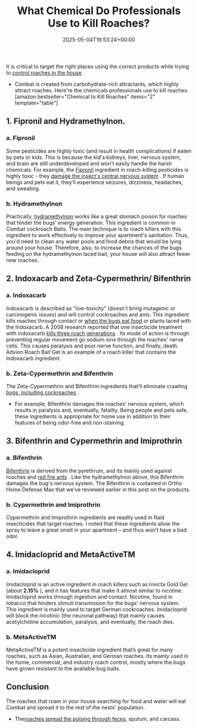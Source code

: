 ﻿---
layout: post
title: What Chemical Do Professionals Use to Kill Roaches?
date: '2025-05-04T19:53:24+00:00'
categories:
- Cockroaches
- Guide
tags: []
slug: /what-chemical-do-professionals-use-to-kill-roaches/
lastmod: 2025-05-07T12:21:28+03:00
---

It is critical to target the right places using the correct products while trying to
[control roaches in the house](https://pestpolicy.com/best-roach-killer-for-apartments/)
.
- Combat is created from carbohydrate-rich attractants, which highly attract roaches. Here're the chemicals professionals use to kill roaches.
[amazon bestseller="Chemical to Kill Roaches" items="2" template="table"]
## **1. Fipronil and Hydramethylnon.**
### a. Fipronil
Some pesticides are highly toxic (and result in health complications) if eaten by pets or kids.
This is because the kid's kidneys, liver, nervous system, and brain are still underdeveloped and won't easily handle the harsh chemicals.
For example, the
[Fipronil](http://npic.orst.edu/factsheets/fipronil.html)
ingredient in roach-killing pesticides is highly toxic - they
[damage the insect's central nervous system](https://pestpolicy.com/how-to-get-rid-of-a-heavy-roach-infestation/)
. If human beings and pets eat it, they’ll experience seizures, dizziness, headaches, and sweating.
### b. Hydramethylnon
Practically,
[hydramethylnon](http://npic.orst.edu/factsheets/hydragen.pdf)
works like a great stomach poison for roaches that hinder the bugs' energy generation.
This ingredient is common in Combat cockroach Baits. The main technique is to roach killers with this ingredient to work effectively to improve your apartment's sanitation.
Thus, you'd need to clean any water pools and food debris that would be lying around your house.
Therefore, also, to increase the chances of the bugs feeding on the hydramethylnon laced bait, your house will also attract fewer new roaches.
## **2. Indoxacarb and Zeta-Cypermethrin/ Bifenthrin**
### a. Indoxacarb
Indoxacarb
is described as "low-toxicity" (doesn't bring mutagenic or carcinogenic issues) and will control cockroaches and ants.
This ingredient kills roaches through contact or
[when the bugs eat food](https://pestpolicy.com/what-do-flea-larvae-eat/)
or plants laced with the Indoxacarb.
A 2008 research reported that one insecticide treatment with indoxacarb
[kills three roach generations](https://pestpolicy.com/)
. Its mode of action is through preventing regular movement go sodium ions through the roaches' nerve cells.
This causes paralysis and poor nerve function, and finally, death. Advion Roach Bait Gel is an example of a roach killer that contains the Indoxacarb ingredient.
### b. Zeta-Cypermethrin and Bifenthrin
The Zeta-Cypermethrin and Bifenthrin ingredients that’ll eliminate crawling
[bugs, including cockroaches](https://pestpolicy.com/water-bugs-vs-cockroaches/)
.
- For example, Bifenthrin damages the roaches’ nervous system, which results in paralysis and, eventually, fatality.
Being people and pets safe, these ingredients is appropriate for home use in addition to their features of being odor-free and non-staining.
## **3. Bifenthrin and Cypermethrin and Imiprothrin**
### a. Bifenthrin
[Bifenthrin](https://www.pedchem.com/blogs/news-articles/how-does-bifenthrin-work)
is derived from the pyrethrum, and its mainly used against roaches and
[red fire ants](https://pestpolicy.com/best-fire-ant-killer-for-lawns/)
. Like the hydramethylnon above, this Bifenthrin damages the bug's nervous system.
The Bifenthrin is contained in Ortho Home Defense Max that we've reviewed earlier in this post on the products.
### b. Cypermethrin and Imiprothrin
Cypermethrin and Imiprothrin ingredients are readily used in Raid insecticides that target roaches.
I noted that these ingredients allow the spray to leave a great smell in your apartment – and thus won’t have a bad odor.
## **4. Imidacloprid and MetaActiveTM**
### a. Imidacloprid
Imidacloprid is an active ingredient in roach killers such as Invicta Gold Gel (about
**2.15%**
), and it has features that make it almost similar to nicotine. Imidacloprid works through ingestion and contact.
Nicotine, found in tobacco that hinders stimuli transmission for the bugs' nervous system. This ingredient is mainly used to target German cockroaches.
Imidacloprid will block the nicotinic (the neuronal pathway) that mainly causes acetylcholine accumulation, paralysis, and eventually, the roach dies.
### b. MetaActiveTM
MetaActiveTM is a potent insecticide ingredient that’s great for many roaches, such as Asian, Australian, and German roaches.
Its mainly used in the home, commercial, and industry roach control, mostly where the bugs have grown resistant to the available bug baits.
## Conclusion
The roaches that roam in your house searching for food and water will eat Combat and spread it to the rest of the nests' population.
- The[roaches spread the poising through feces](https://pestpolicy.com/what-does-roach-poop-look-like/), sputum, and carcass.
